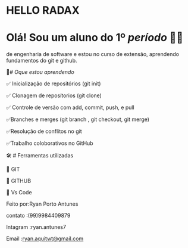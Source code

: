 # HELLO RADAX
 # Olá! Sou um aluno do 1º *período* :student:
de engenharia de software e estou no 
curso de extensão, aprendendo fundamentos do git e github.

 :round_pushpin:# *Oque estou aprendendo*

 :white_check_mark: Inicialização de repositórios (git init)

 :white_check_mark: Clonagem de reposítorios (git clone)

 :white_check_mark: Controle de versão com  add, commit, push, e pull

 :white_check_mark:Branches e merges (git branch , git checkout, git merge) 

 :white_check_mark:Resolução de conflitos no git

 :white_check_mark:Trabalho coloborativos no GitHub



 :hammer_and_wrench: # Ferramentas utilizadas

:small_blue_diamond: GIT

:small_blue_diamond: GITHUB

:small_blue_diamond: Vs Code



Feito por:Ryan Porto Antunes 

contato  :(99)9984409879

Intagram :ryan.antunes7

Email    :ryan.aquitwt@gmail.com
